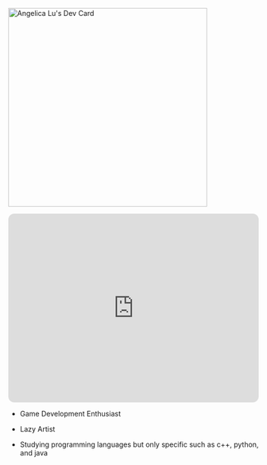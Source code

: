 <a href="https://app.daily.dev/K_CAL"><img src="https://api.daily.dev/devcards/f5767c4fec6245ceb783c3fdb85404c7.png?r=dwt" width="400" alt="Angelica Lu's Dev Card"/></a>




<iframe style="border-radius:12px" src="https://open.spotify.com/embed/track/5MwfxCtqMFGYp9Nc1BkTrS?utm_source=generator" width="100%" height="380" frameBorder="0" allowfullscreen="" allow="autoplay; clipboard-write; encrypted-media; fullscreen; picture-in-picture"></iframe>

- Game Development Enthusiast

- Lazy Artist

- Studying programming languages but only specific such as c++, python, and java
